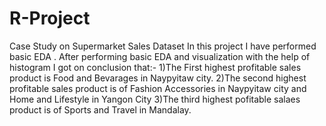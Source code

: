 # R-Project
Case Study on Supermarket Sales Dataset
In this project I have performed basic EDA .
After performing basic EDA and visualization with the help of histogram I got on conclusion that:-
1)The First highest profitable sales product is Food and Bevarages in Naypyitaw city.
2)The second highest profitable sales product is of Fashion Accessories in Naypyitaw city and Home and Lifestyle in Yangon City
3)The third highest pofitable salaes product is of Sports and Travel in Mandalay.
